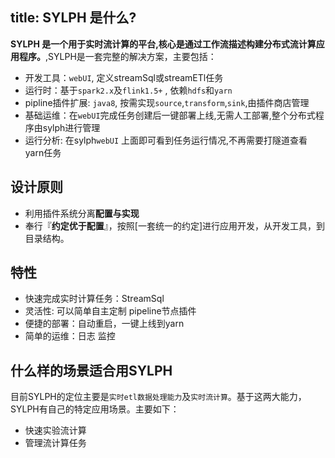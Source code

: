 title: SYLPH 是什么?
---

**SYLPH 是一个用于实时流计算的平台,核心是通过工作流描述构建分布式流计算应用程序。**,SYLPH是一套完整的解决方案，主要包括：

- 开发工具：`webUI`, 定义streamSql或streamETl任务
- 运行时：基于`spark2.x`及`flink1.5+` , 依赖`hdfs`和`yarn`
- pipline插件扩展: `java8`, 按需实现`source`,`transform`,`sink`,由插件商店管理
- 基础运维：在`webUI`完成任务创建后一键部署上线,无需人工部署,整个分布式程序由sylph进行管理
- 运行分析: 在sylph`webUI` 上面即可看到任务运行情况,不再需要打隧道查看yarn任务


## 设计原则

- 利用插件系统分离**配置与实现**
- 奉行『**约定优于配置**』，按照[一套统一的约定]进行应用开发，从开发工具，到目录结构。

## 特性

- 快速完成实时计算任务：StreamSql
- 灵活性: 可以简单自主定制 pipeline节点插件
- 便捷的部署：自动重启，一键上线到yarn
- 简单的运维：日志 监控

## 什么样的场景适合用SYLPH

目前SYLPH的定位主要是`实时etl数据处理能力`及`实时流计算`。基于这两大能力，SYLPH有自己的特定应用场景。主要如下：

- 快速实验流计算
- 管理流计算任务
